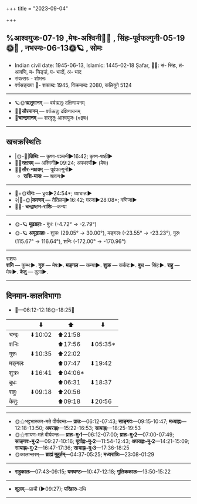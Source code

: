 +++
title = "2023-09-04"

+++

## %आश्वयुजः-07-19  ,मेषः-अश्विनी🌛🌌  ,  सिंहः-पूर्वफल्गुनी-05-19🌞🌌  ,  नभस्यः-06-13🌞🪐  , सोमः
- Indian civil date: 1945-06-13, Islamic: 1445-02-18 Ṣafar, 🌌🌞: सं- सिंहः, तं- आवणि, म- चिङ्ङं, प- भादों, अ- भाद
- संवत्सरः - शोभनः
- वर्षसङ्ख्या 🌛- शकाब्दः 1945, विक्रमाब्दः 2080, कलियुगे 5124
___________________
- 🪐🌞**ऋतुमानम्** — वर्षऋतुः दक्षिणायनम्
- 🌌🌞**सौरमानम्** — वर्षऋतुः दक्षिणायनम्
- 🌛**चान्द्रमानम्** — शरदृतुः आश्वयुजः (≈इषः)
___________________


## खचक्रस्थितिः
- |🌞-🌛|**तिथिः** — कृष्ण-पञ्चमी►16:42; कृष्ण-षष्ठी►  
- 🌌🌛**नक्षत्रम्** — अश्विनी►09:24; अपभरणी► (मेषः)  
- 🌌🌞**सौर-नक्षत्रम्** — पूर्वफल्गुनी►  
  - **राशि-मासः** — श्रावणः► 
___________________
- 🌛+🌞**योगः** — ध्रुवः►24:54*; व्याघातः►  
- २|🌛-🌞|**करणम्** — तैतिलम्►16:42; गरजा►28:08*; वणिजा►  
- 🌌🌛- **चन्द्राष्टम-राशिः**—कन्या  
___________________
- 🌞-🪐 **मूढग्रहाः** - बुधः (-4.72° → -2.79°)
- 🌞-🪐 **अमूढग्रहाः** - शुक्रः (29.05° → 30.00°), मङ्गलः (-23.55° → -23.23°), गुरुः (115.67° → 116.64°), शनिः (-172.00° → -170.96°)
___________________
राशयः  
**शनि** — कुम्भः►. **गुरु** — मेषः►. **मङ्गल** — कन्या►. **शुक्र** — कर्कटः►. **बुध** — सिंहः►. **राहु** — मेषः►. **केतु** — तुला►. 
___________________


## दिनमान-कालविभागाः
- 🌅—06:12-12:18🌞-18:25🌇  

|      |⬇     |⬆     |⬇     |
|------|-----|-----|------|
|चन्द्रः|⬇10:02 |⬆21:58 |     |
|शनिः   |     |⬆17:56 |⬇05:35*|
|गुरुः  |⬇10:35 |⬆22:02 |     |
|मङ्गलः |     |⬆07:47 |⬇19:42 |
|शुक्रः |⬇16:41 |⬆04:06*|     |
|बुधः   |     |⬆06:31 |⬇18:37 |
|राहुः  |⬇09:18 |⬆20:56 |     |
|केतुः  |     |⬆09:18 |⬇20:56 |
___________________
- 🌞⚝भट्टभास्कर-मते वीर्यवन्तः— **प्रातः**—06:12-07:43; **साङ्गवः**—09:15-10:47; **मध्याह्नः**—12:18-13:50; **अपराह्णः**—15:22-16:53; **सायाह्नः**—18:25-19:53  
- 🌞⚝सायण-मते वीर्यवन्तः— **प्रातः-मु॰1**—06:12-07:00; **प्रातः-मु॰2**—07:00-07:49; **साङ्गवः-मु॰2**—09:27-10:16; **पूर्वाह्णः-मु॰2**—11:54-12:43; **अपराह्णः-मु॰2**—14:21-15:09; **सायाह्नः-मु॰2**—16:47-17:36; **सायाह्नः-मु॰3**—17:36-18:25  
- 🌞कालान्तरम्— **ब्राह्मं मुहूर्तम्**—04:37-05:25; **मध्यरात्रिः**—23:08-01:29  
___________________
- **राहुकालः**—07:43-09:15; **यमघण्टः**—10:47-12:18; **गुलिककालः**—13:50-15:22  
___________________
- **शूलम्**—प्राची (►09:27); **परिहारः**–दधि  
___________________
